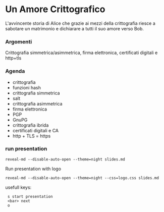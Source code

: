 # Un Amore Crittografico
L'avvincente storia di Alice che grazie ai mezzi della crittografia
riesce a sabotare un matrimonio e dichiarare a tutti il suo amore
verso Bob.

### Argomenti
Crittografia simmetrica/asimmetrica, firma elettronica, certificati
digitali e http+tls

### Agenda

 - crittografia
 - funzioni hash
 - crittografia simmetrica
 - salt
 - crittografia asimmetrica
 - firma elettronica
 - PGP
 - GnuPG
 - crittografia ibrida
 - certificati digitali e CA
 - http + TLS = https

### run presentation
```
reveal-md --disable-auto-open --theme=night slides.md 
```

Run presentation with logo
```
reveal-md --disable-auto-open --theme=night --css=logo.css slides.md
```

usefull keys:
```
 s start presentation
 <bar> next
 o
```
